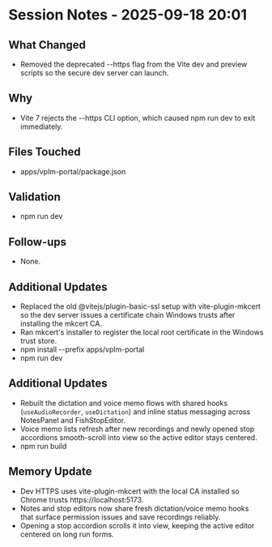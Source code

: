 # Session Notes - 2025-09-18 20:01

## What Changed
- Removed the deprecated --https flag from the Vite dev and preview scripts so the secure dev server can launch.

## Why
- Vite 7 rejects the --https CLI option, which caused npm run dev to exit immediately.

## Files Touched
- apps/vplm-portal/package.json

## Validation
- npm run dev

## Follow-ups
- None.

## Additional Updates
- Replaced the old @vitejs/plugin-basic-ssl setup with vite-plugin-mkcert so the dev server issues a certificate chain Windows trusts after installing the mkcert CA.
- Ran mkcert's installer to register the local root certificate in the Windows trust store.
- npm install --prefix apps/vplm-portal
- npm run dev
## Additional Updates
- Rebuilt the dictation and voice memo flows with shared hooks (`useAudioRecorder`, `useDictation`) and inline status messaging across NotesPanel and FishStopEditor.
- Voice memo lists refresh after new recordings and newly opened stop accordions smooth-scroll into view so the active editor stays centered.
- npm run build
## Memory Update
- Dev HTTPS uses vite-plugin-mkcert with the local CA installed so Chrome trusts https://localhost:5173.
- Notes and stop editors now share fresh dictation/voice memo hooks that surface permission issues and save recordings reliably.
- Opening a stop accordion scrolls it into view, keeping the active editor centered on long run forms.
